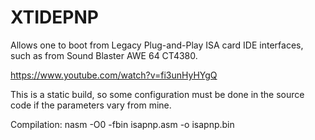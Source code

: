 # XTIDEPNP

Allows one to boot from Legacy Plug-and-Play ISA card IDE interfaces, such as from Sound Blaster AWE 64 CT4380.

https://www.youtube.com/watch?v=fi3unHyHYgQ

This is a static build, so some configuration must be done in the source code if the parameters vary from mine.

Compilation: nasm -O0 -fbin isapnp.asm -o isapnp.bin

